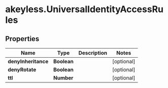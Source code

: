 # akeyless.UniversalIdentityAccessRules

## Properties

Name | Type | Description | Notes
------------ | ------------- | ------------- | -------------
**denyInheritance** | **Boolean** |  | [optional] 
**denyRotate** | **Boolean** |  | [optional] 
**ttl** | **Number** |  | [optional] 


